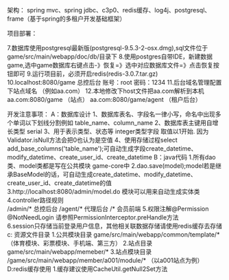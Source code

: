 架构：
spring mvc、spring jdbc、c3p0、redis缓存、log4j、postgresql、frame（基于spring的多租户开发基础框架）

项目部署：

7.数据库使用postgresql最新版(postgresql-9.5.3-2-osx.dmg),sql文件位于game/src/main/webapp/doc/db/目录下
8.使用postgres自带IDE，新建数据game,选中game数据库右键点击-》恢复=》选中对应数据库文件=》点击恢复按钮即可
9.运行项目前，必须开启redis(redis-3.0.7.tar.gz)
10.localhost:8080/game  总控后台   账号：root  密码：1234
11.后台域名管理配置下站点域名 （例如aa.com） 
12.本地修改下host文件把aa.com解析到本机    aa.com:8080/game （站点） aa.com:8080/game/agent （租户后台）


开发注意事项：
	A：数据库设计
		1、数据库表名、字段名一律小写，命名中出现多个单词以下划线分割例如 table_name、column_name
		2、数据库表主键用自增长类型 serial
		3、用于表示类型、状态等 integer类型字段 取值以1开始. 因为Validator.isNull方法会把0也认为是空值
		4、使用存储过程select add_base_columns('table_name');可自动生成字段create_datetime、modify_datetime、create_user_id、create_datetime
	B：java代码
		1.所有dao类、model类都是写在公共模块  game-core中
		2.dao.save(model);model若是继承BaseModel的话，可自动生成create_datetime、modify_datetime、create_user_id、create_datetime的值
		3.http://localhost:8080/admin/model.do  模块可以用来自动生成实体类
		4.controller路径规则   
				/admin/*  总控后台
				/agent/*  代理后台 
				/*        会员前端
		5.权限注解@Permission  @NotNeedLogin 请参照PermissionInterceptor.preHandle方法		
		6.session只存储当前登录用户信息，其他相关联数据存储请使用redis缓存去存储
	c: 资源文件目录
		1.公共模块目录 game/src/main/webapp/common/template/*  （体育模块、彩票模块、手机端、第三方）
		2.站点目录  game/src/main/webapp/memeber/*
		3.站点模块目录   /game/src/main/webapp/member/a001/module/*   （以a001站点为例）
	D:redis缓存使用
		1.缓存建议使用CacheUtil.getNull2Set方法
